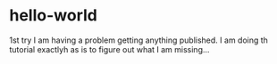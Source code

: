 # hello-world
1st try
I am having a problem getting anything published.
I am doing th tutorial exactlyh as is to figure out what I am missing...
